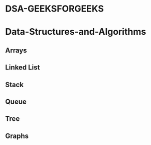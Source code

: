 # DSA-GEEKSFORGEEKS
# Data-Structures-and-Algorithms
## Arrays
## Linked List
## Stack
## Queue
## Tree
## Graphs
